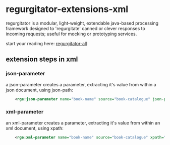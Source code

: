# regurgitator-extensions-xml

regurgitator is a modular, light-weight, extendable java-based processing framework designed to 'regurgitate' canned or clever responses to incoming requests; useful for mocking or prototyping services.

start your reading here: [regurgitator-all](http://github.com/talmeym/regurgitator-all#regurgitator)

## extension steps in xml

### json-parameter

a json-parameter creates a parameter, extracting it's value from within a json document, using json-path:

```xml
	<rge:json-parameter name="book-name" source="book-catalogue" json-path="$.catalogue.book.name"/>
```

### xml-parameter

an xml-parameter creates a parameter, extracting it's value from within an xml document, using xpath:

```xml
	<rge:xml-parameter name="book-name" source="book-catalogue" xpath="/bk:catalogue/bk:book/bk:name" namespaces="bk=http://books.com"/>
```

